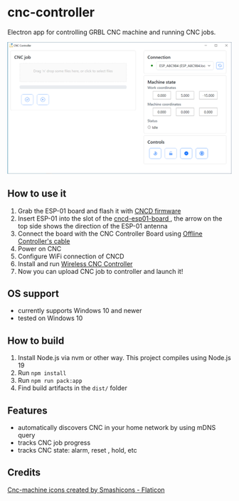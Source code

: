 # cnc-controller

Electron app for controlling GRBL CNC machine and running CNC jobs.

<img src="docs/screenshot.png" alt="the app window">

## How to use it

1. Grab the ESP-01 board and flash it with [CNCD firmware](https://github.com/wireless-cnc/cncd-esp01)
2. Insert ESP-01 into the slot of the [cncd-esp01-board
](https://github.com/wireless-cnc/cncd-esp01-board), the arrow on the top side shows the direction of the ESP-01 antenna
3. Connect the board with the CNC Controller Board using [Offline Controller's cable](https://docs.sainsmart.com/article/zinzutpbhg-genmitsu-3018-pro-offline-controller-guide)
4. Power on CNC
5. Configure WiFi connection of CNCD 
6. Install and run [Wireless CNC Controller](https://github.com/wireless-cnc/cnc-controller/releases)
7. Now you can upload CNC job to controller and launch it!

## OS support

* currently supports Windows 10 and newer
* tested on Windows 10

## How to build

1. Install Node.js via nvm or other way. This project compiles using Node.js 19
2. Run ``npm install``
3. Run ``npm run pack:app``
4. Find build artifacts in the ``dist/`` folder

## Features

* automatically discovers CNC in your home network by using mDNS query
* tracks CNC job progress
* tracks CNC state: alarm, reset , hold, etc

## Credits

<a href="https://www.flaticon.com/free-icons/cnc-machine" title="cnc-machine icons">Cnc-machine icons created by Smashicons - Flaticon</a>
